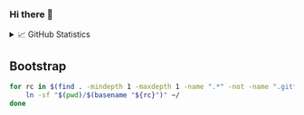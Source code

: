### Hi there 👋

<!--
**dna5rm/dna5rm** is a ✨ _special_ ✨ repository because its `README.md` (this file) appears on your GitHub profile.

Here are some ideas to get you started:

- 🔭 I’m currently working on ...
- 🌱 I’m currently learning ...
- 👯 I’m looking to collaborate on ...
- 🤔 I’m looking for help with ...
- 💬 Ask me about ...
- 📫 How to reach me: ...
- 😄 Pronouns: ...
- ⚡ Fun fact: ...
-->

<details>
  <summary>📈 GitHub Statistics</summary>
  ![GitHub Statistics](https://metrics.lecoq.io/dna5rm)
  ![Profile Views](https://komarev.com/ghpvc/?username=dna5rm)
</details>

## Bootstrap

```bash
for rc in $(find . -mindepth 1 -maxdepth 1 -name ".*" -not -name ".git*" -not -name ".config"); do
    ln -sf "$(pwd)/$(basename "${rc}")" ~/
done
```
